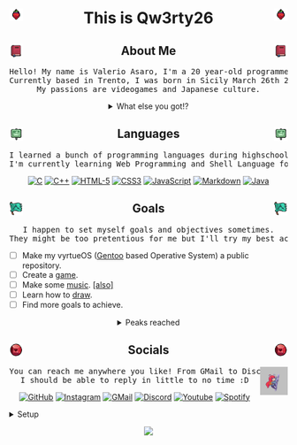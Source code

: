 <!-- HEART EMOJIS
<img src="https://github.com/Qw3rty26/Qw3rty26/blob/main/images/emoji/red_heart.gif" alt="red_heart" width="5%"> 
<img src="https://github.com/Qw3rty26/Qw3rty26/blob/main/images/emoji/orange_heart.gif" alt="orange_heart" width="5%"> 
<img src="https://github.com/Qw3rty26/Qw3rty26/blob/main/images/emoji/yellow_heart.gif" alt="yellow_heart" width="5%"> 
<img src="https://github.com/Qw3rty26/Qw3rty26/blob/main/images/emoji/green_heart.gif" alt="green_heart" width="5%"> 
<img src="https://github.com/Qw3rty26/Qw3rty26/blob/main/images/emoji/light_blue_heart.gif" alt="light_blue_heart" width="5%"> 
<img src="https://github.com/Qw3rty26/Qw3rty26/blob/main/images/emoji/blue_heart.gif" alt="blue_heart" width="5%"> 
<img src="https://github.com/Qw3rty26/Qw3rty26/blob/main/images/emoji/purple_heart.gif" alt="purple_heart" width="5%"> 
<img src="https://github.com/Qw3rty26/Qw3rty26/blob/main/images/emoji/brown_heart.gif" alt="brown_heart" width="5%"> 
<img src="https://github.com/Qw3rty26/Qw3rty26/blob/main/images/emoji/black_heart.gif" alt="black_heart" width="5%"> 
<img src="https://github.com/Qw3rty26/Qw3rty26/blob/main/images/emoji/grey_heart.gif" alt="grey_heart" width="5%"> 
<img src="https://github.com/Qw3rty26/Qw3rty26/blob/main/images/emoji/white_heart.gif" alt="white_heart" width="5%"> 
<img src="https://github.com/Qw3rty26/Qw3rty26/blob/main/images/emoji/pink_heart.gif" alt="pink_heart" width="5%"> 
-->

<!-- CELESTE SPRITES
<img src="https://github.com/Qw3rty26/Qw3rty26/blob/main/images/celeste_sprites/objects/cassette.gif" alt="celeste_cassette" width="7%"> 
<img src="https://github.com/Qw3rty26/Qw3rty26/blob/main/images/celeste_sprites/objects/red_heart.gif" alt="celeste_red_heart" width="5%"> 
<img src="https://github.com/Qw3rty26/Qw3rty26/blob/main/images/celeste_sprites/objects/blue_heart.gif" alt="celeste_blue_heart" width="5%"> 
<img src="https://github.com/Qw3rty26/Qw3rty26/blob/main/images/celeste_sprites/objects/golden_heart.gif" alt="celeste_golden_heart" width="5%"> 
<img src="https://github.com/Qw3rty26/Qw3rty26/blob/main/images/celeste_sprites/objects/strawberry.gif" alt="celeste_strawberry" width="5%"> 
<img src="https://github.com/Qw3rty26/Qw3rty26/blob/main/images/celeste_sprites/objects/flying_strawberry.gif" alt="celeste_flying_strawberry" width="7%"> 
<img src="https://github.com/Qw3rty26/Qw3rty26/blob/main/images/celeste_sprites/objects/golden_strawberry.gif" alt="celeste_golden_strawberry" width="7%"> 
<img src="https://github.com/Qw3rty26/Qw3rty26/blob/main/images/celeste_sprites/objects/golden_flying_strawberry.gif" alt="celeste_golden_flying_strawberry" width="7%"> 
-->
<!-- ![alt text](https://github.com/adam-p/markdown-here/raw/master/src/common/images/icon48.png "Logo Title Text 1") -->

<!-- Header
<h1 align="center"><img src="https://github.com/Qw3rty26/Qw3rty26/blob/main/images/celeste_sprites/icons/prologue_icon.png" alt="celeste_prologue_icon" width="5%" align="left"><img src="https://github.com/Qw3rty26/Qw3rty26/blob/main/images/celeste_sprites/madeline_idle.gif" alt="celeste_madeline_idle" width="10%">This is Qw3rty26 <img src="https://github.com/Qw3rty26/Qw3rty26/blob/main/images/celeste_sprites/objects/strawberry.gif" alt="celeste_strawberry" width="5%"><img src="https://github.com/Qw3rty26/Qw3rty26/blob/main/images/celeste_sprites/icons/prologue_icon.png" alt="celeste_prologue_icon" width="5%" align="right"></h1> -->

<h1 align="center"><img src="https://github.com/Qw3rty26/Qw3rty26/blob/main/images/celeste_sprites/objects/strawberry.gif" alt="celeste_strawberry" width="5%" align="left">This is Qw3rty26 <img src="https://github.com/Qw3rty26/Qw3rty26/blob/main/images/celeste_sprites/objects/strawberry.gif" alt="celeste_strawberry" width="5%" align="right"></h1>

<!-- About Me -->
<h2 align="center"><img src="https://github.com/Qw3rty26/Qw3rty26/blob/main/images/celeste_sprites/icons/journal_icon.png" alt="celeste_journal_icon" width="5%" align="left"> About Me <img src="https://github.com/Qw3rty26/Qw3rty26/blob/main/images/celeste_sprites/icons/journal_icon.png" alt="celeste_journal_icon" width="5%" align="right"></h2>
<div align="center"> 
<pre>Hello! My name is Valerio Asaro, I'm a 20 year-old programmer and software engineer.
Currently based in Trento, I was born in Sicily March 26th 2004.
My passions are videogames and Japanese culture.</pre>
    <details>
        <summary>What else you got!?</summary>
        <div align="center">
            <img src="https://github.com/Qw3rty26/Qw3rty26/blob/main/images/patchouli.gif" alt="patchouli_knowledge" width="13%" align="right">
<pre>My favourite color is orange, my favourite number is -1
I like eating pizza and listening to some good music under the rain.
My favourite movie is <a href="https://en.wikipedia.org/wiki/Interstellar_(film)">Interstellar</a>.
My favourite anime is probably <a href="https://en.wikipedia.org/wiki/Noragami">Noragami</a>, but i enjoyed watching <a href="https://en.wikipedia.org/wiki/Kaguya-sama:_Love_Is_War">Love is War</a> multiple times.</pre>
            <img src="https://github.com/Qw3rty26/Qw3rty26/blob/main/images/celeste_sprites/madeline_idle.gif" alt="celeste_madeline_idle" width="11%" align="left">
<pre>My favourite videogame is <a href="https://en.wikipedia.org/wiki/Celeste_(video_game)">Celeste</a> but I also love 
<a href="https://it.wikipedia.org/wiki/Perfect_Cherry_Blossom">Touhou: Perfect Cherry Blossom</a> and <a href="https://www.op.gg/summoners/euw/Qw3rty26-6969">League of Legends</a>.
My favourite characters are <a href="https://en.wikipedia.org/wiki/Madeline_(Celeste)">Madeline</a>, <a href="https://en.touhouwiki.net/wiki/Patchouli_Knowledge">Patchouli Knowledge</a> and <a href="https://www.leagueoflegends.com/it-it/champions/zoe/">Zoe</a>.
I enjoy laughing at memes and <a href="https://scontent-fco2-1.cdninstagram.com/v/t51.29350-15/431671146_1559322924802491_538144545585817740_n.jpg?stp=dst-jpg_e35&efg=eyJ2ZW5jb2RlX3RhZyI6ImltYWdlX3VybGdlbi4xNDAweDE3NDIuc2RyIn0&_nc_ht=scontent-fco2-1.cdninstagram.com&_nc_cat=1&_nc_ohc=MLo2rGWdAcoAX_CWxzg&edm=AA5fTDYBAAAA&ccb=7-5&ig_cache_key=MzMxNjkwMjA1NTUxNDg0Nzc2MA%3D%3D.2-ccb7-5&oh=00_AfBKdIBwP4vfetkBpfNI_bGfa0UlLsMdRDdl4FXV6tGbag&oe=660BD391&_nc_sid=cf751b">funny cat images</a> found on internet.
</pre>
        </div>
    </details>
</div> <!-- About Me -->

<!-- Languages -->
<h2 align="center"><img src="https://github.com/Qw3rty26/Qw3rty26/blob/main/images/celeste_sprites/icons/forsaken_city_icon.png" alt="celeste_forsaken_city_icon" width="5%" align="left"> Languages <img src="https://github.com/Qw3rty26/Qw3rty26/blob/main/images/celeste_sprites/icons/forsaken_city_icon.png" alt="celeste_forsaken_city_icon" width="5%" align="right"></h2>
<div align="center">
<pre>I learned a bunch of programming languages during highschool and my free times. 
I'm currently learning Web Programming and Shell Language for Kernel coding.</pre>
    <p align="center">
        <a href="https://en.wikipedia.org/wiki/C_(programming_language)" target="_blank"><img alt="C" src="https://img.shields.io/badge/C-00599C?style=for-the-badge&logo=c&logoColor=white" height="40"></a>
        <a href="https://en.wikipedia.org/wiki/C%2B%2B" target="_blank"><img alt="C++" src="https://img.shields.io/badge/C%2B%2B-00599C?style=for-the-badge&logo=c%2B%2B&logoColor=white" height="40"></a>
        <a href="https://en.wikipedia.org/wiki/HTML5" target="_blank"><img alt="HTML-5" src="https://img.shields.io/badge/HTML5-E34F26?style=for-the-badge&logo=html5&logoColor=white" height="40"></a>
        <a href="https://it.wikipedia.org/wiki/CSS" target="_blank"><img alt="CSS3" src="https://img.shields.io/badge/CSS3-1572B6?style=for-the-badge&logo=css3&logoColor=white" height="40"></a>
        <a href="https://en.wikipedia.org/wiki/JavaScript" target="_blank"><img alt="JavaScript" src="https://img.shields.io/badge/JavaScript-F7DF1E?style=for-the-badge&logo=javascript&logoColor=black" height="40"></a>
        <a href="https://en.wikipedia.org/wiki/Markdown" target="_blank"><img alt="Markdown" src="https://img.shields.io/badge/Markdown-000000?style=for-the-badge&logo=markdown&logoColor=white" height="40"></a>
        <a href="https://en.wikipedia.org/wiki/Java_(programming_language)" target="_blank"><img alt="Java" src="https://img.shields.io/badge/Java-ED8B00?style=for-the-badge&logo=openjdk&logoColor=white" height="40"></a>
    </p>
</div> <!-- Languages -->

<!-- Goals -->
<h2 align="center"><img src="https://github.com/Qw3rty26/Qw3rty26/blob/main/images/celeste_sprites/icons/summit_icon.png" alt="celeste_summit_icon" width="5%" align="left"> Goals <img src="https://github.com/Qw3rty26/Qw3rty26/blob/main/images/celeste_sprites/icons/summit_icon.png" alt="celeste_summit_icon" width="5%" align="right"></h2>
<div align="center">
<pre>I happen to set myself goals and objectives sometimes.
They might be too pretentious for me but I'll try my best accomplishing them.</pre>
</div>
<p align="left">
    
- [ ] Make my vyrtueOS (<a href="https://en.wikipedia.org/wiki/Gentoo_Linux">Gentoo</a> based Operative System) a public repository.
- [ ] Create a <a href="https://en.wikipedia.org/wiki/Celeste_(video_game)">game</a>.
- [ ] Make some <a href="https://www.youtube.com/watch?v=1rwAvUvvQzQ">music</a>. <a href="https://www.youtube.com/watch?v=MZa0ArkgXjc&list=PLA10BBDE6A30B2674&index=8">[also]</a>
- [ ] Learn how to <a href="https://twitter.com/Lunamoon55/status/1712060620655525954/photo/1">draw</a>.
- [ ] Find more goals to achieve.
</p>
<div align="center">
    <details>
        <summary>Peaks reached</summary>
<pre>This Section is still work in progress.</pre>
    </details>
</div> <!-- Goals -->

<div align="center"> <!-- Socials -->
    <h2 align="center"><img src="https://github.com/Qw3rty26/Qw3rty26/blob/main/images/celeste_sprites/icons/core_icon.png" alt="celeste_core_icon" width="5%" align="left"> Socials <img src="https://github.com/Qw3rty26/Qw3rty26/blob/main/images/celeste_sprites/icons/core_icon.png" alt="celeste_core_icon" width="5%" align="right"></h2>
</div>
<div align="center">
    <img src="https://github.com/Qw3rty26/Qw3rty26/blob/main/images/celeste_sprites/instruction_book/climb2.png" alt="celeste_climb_instruction_book" width="10%" align="right">
<pre>You can reach me anywhere you like! From GMail to Discord, I've got you covered.
I should be able to reply in little to no time :D</pre>
    <p align="center">
        <a href="https://github.com/Qw3rty26" target="_blank"><img alt="GitHub" src="https://img.shields.io/badge/GitHub-100000?style=for-the-badge&logo=github&logoColor=white" height="40"></a>
        <a href="https://www.instagram.com/qw3rty_26/" target="_blank"><img alt="Instagram" src="https://img.shields.io/badge/Instagram-E4405F?style=for-the-badge&logo=instagram&logoColor=white" height="40" /></a>
        <a href="" target="_blank"><img alt="GMail" src="https://img.shields.io/badge/Gmail-D14836?style=for-the-badge&logo=gmail&logoColor=white" height="40"/></a>
        <a href="https://discordapp.com/users/qw3rty26" target="_blank"><img alt="Discord" src="https://img.shields.io/badge/Discord-7289DA?style=for-the-badge&logo=discord&logoColor=white" height="40"/></a>
        <!-- <a href="https://www.reddit.com/user/Qw3rty26/" target="_blank"><img alt="Reddit" src="https://img.shields.io/badge/Reddit-FF4500?style=for-the-badge&logo=reddit&logoColor=white" height="40""/></a> -->
        <!-- <a href="https://twitter.com/Qw3rty26" target="_blank"><img alt="X" src="https://img.shields.io/badge/Twitter-1DA1F2?style=for-the-badge&logo=twitter&logoColor=white" height="40""/></a> -->
        <a href="https://youtube.com/@qw3rty26?si=OfP6s7j6ARvkZMB6" target="_blank"><img alt="Youtube" src="https://img.shields.io/badge/YouTube-FF0000?style=for-the-badge&logo=youtube&logoColor=white" height="40""/></a>
        <a href="https://open.spotify.com/user/asarovalerio-it" target="_blank"><img alt="Spotify" src="https://img.shields.io/badge/Spotify-1ED760?&style=for-the-badge&logo=spotify&logoColor=white" height="40"></a>
    </p>
</div>


<details> <!--Setup -->
    <summary>Setup</summary>
    <h2 align="center"> Setup </h2>
    <p align="center">
        <a href="https://en.wikipedia.org/wiki/Gentoo_Linux" target="_blank"><img alt="Gentoo" src="https://img.shields.io/badge/Gentoo-54487A?style=for-the-badge&logo=gentoo&logoColor=white" height="45"></a>
        <a href="https://en.wikipedia.org/wiki/Windows_10" target="_blank"><img alt="Windows" src="https://img.shields.io/badge/Windows-0078D6?style=for-the-badge&logo=windows&logoColor=white" height="45"/></a>
        <br>
        <!-- <a href="https://en.wikipedia.org/wiki/Vim_(text_editor)" target="_blank"><img alt="Vim" src="https://img.shields.io/badge/VIM-%2311AB00.svg?&style=for-the-badge&logo=vim&logoColor=white" height="45"></a> -->
        <a href="https://www.amd.com/en/products/apu/amd-ryzen-9-5900hs" target="_blank"><img alt="AMDCPU" src="https://img.shields.io/badge/AMD-Ryzen_9_5900HS-ED1C24?style=for-the-badge&logo=amd&logoColor=white" height="45"></a>
        <a href="https://www.cpu-monkey.com/it/benchmark-amd_ryzen_9_5900hs-bench_11" target="_blank"><img alt="AMDGPU" src="https://img.shields.io/badge/AMD-Radeon_RXVEGA_8-ED1C24?style=for-the-badge&logo=amd&logoColor=white" height="45"></a>
        <a href="https://www.nvidia.com/it-it/geforce/graphics-cards/30-series/rtx-3060-3060ti/" target="_blank"><img alt="NVIDIAGPU" src="https://img.shields.io/badge/NVIDIA-RTX3060-76B900?style=for-the-badge&logo=nvidia&logoColor=white" height="45"></a>
    </p>
</details> <!--Setup -->

<p align="center">
    <img src="https://github-readme-stats.vercel.app/api?username=Qw3rty26&theme=rose&show_icons=true" width="50%">
</p>
